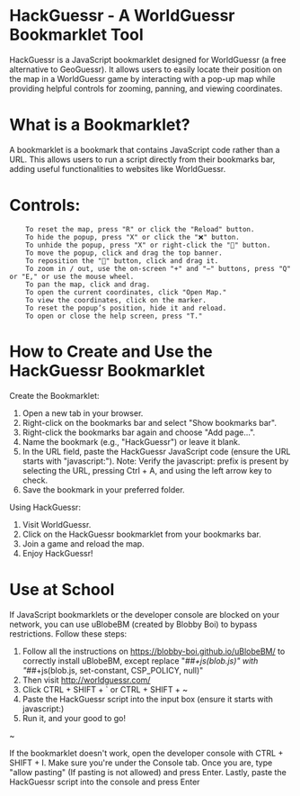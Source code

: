 # HackGuessr - A WorldGuessr Bookmarklet Tool
HackGuessr is a JavaScript bookmarklet designed for WorldGuessr (a free alternative to GeoGuessr). It allows users to easily locate their position on the map in a WorldGuessr game by interacting with a pop-up map while providing helpful controls for zooming, panning, and viewing coordinates.

# What is a Bookmarklet?
A bookmarklet is a bookmark that contains JavaScript code rather than a URL. This allows users to run a script directly from their bookmarks bar, adding useful functionalities to websites like WorldGuessr.
        
# Controls:
        To reset the map, press "R" or click the "Reload" button.
        To hide the popup, press "X" or click the "❌" button.
        To unhide the popup, press "X" or right-click the "📌" button.
        To move the popup, click and drag the top banner.
        To reposition the "📌" button, click and drag it.
        To zoom in / out, use the on-screen "+" and "−" buttons, press "Q" or "E," or use the mouse wheel.
        To pan the map, click and drag.
        To open the current coordinates, click "Open Map."
        To view the coordinates, click on the marker.
        To reset the popup’s position, hide it and reload.
        To open or close the help screen, press "T."

# How to Create and Use the HackGuessr Bookmarklet

Create the Bookmarklet:
1. Open a new tab in your browser.
2. Right-click on the bookmarks bar and select "Show bookmarks bar".
3. Right-click the bookmarks bar again and choose "Add page...".
4. Name the bookmark (e.g., "HackGuessr") or leave it blank.
5. In the URL field, paste the HackGuessr JavaScript code (ensure the URL starts with "javascript:").
Note: Verify the javascript: prefix is present by selecting the URL, pressing Ctrl + A, and using the left arrow key to check.
6. Save the bookmark in your preferred folder.

Using HackGuessr:
1. Visit WorldGuessr.
2. Click on the HackGuessr bookmarklet from your bookmarks bar.
3. Join a game and reload the map.
4. Enjoy HackGuessr!

# Use at School
If JavaScript bookmarklets or the developer console are blocked on your network, you can use uBlobeBM (created by Blobby Boi) to bypass restrictions. Follow these steps:
1. Follow all the instructions on https://blobby-boi.github.io/uBlobeBM/ to correctly install uBlobeBM, except replace "*##+js(blob.js)" with "*##+js(blob.js, set-constant, CSP_POLICY, null)"
2. Then visit http://worldguessr.com/
3. Click CTRL + SHIFT + ` or CTRL + SHIFT + ~
4. Paste the HackGuessr script into the input box (ensure it starts with javascript:)
5. Run it, and your good to go!

~

If the bookmarklet doesn't work, open the developer console with CTRL + SHIFT + I. Make sure you're under the Console tab. Once you are, type "allow pasting" (If pasting is not allowed) and press Enter. Lastly, paste the HackGuessr script into the console and press Enter
